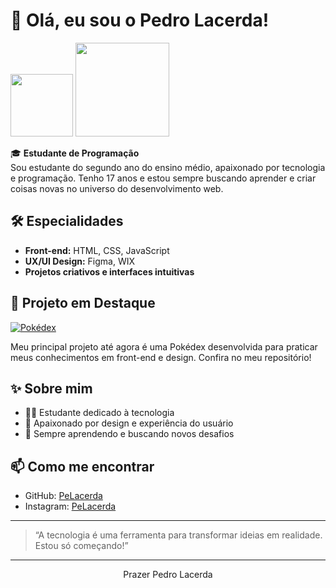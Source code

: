 # 👋 Olá, eu sou o Pedro Lacerda!

<img height="100px" src="https://github-readme-stats.vercel.app/api?username=PeLacerda&show_icons=true&theme=dark"/>
<img height="150px" src="https://github-readme-stats.vercel.app/api/top-langs/?username=PeLacerda&layout=compact&langs_count=16&theme=dark"/>

🎓 **Estudante de Programação**  
Sou estudante do segundo ano do ensino médio, apaixonado por tecnologia e programação. Tenho 17 anos e estou sempre buscando aprender e criar coisas novas no universo do desenvolvimento web.

## 🛠️ Especialidades

- **Front-end:** HTML, CSS, JavaScript  
- **UX/UI Design:** Figma, WIX  
- **Projetos criativos e interfaces intuitivas**

## 💼 Projeto em Destaque

[![Pokédex](https://img.shields.io/badge/Projeto-Pokédex-blue?style=flat-square&logo=pokemon)](https://github.com/PeLacerda/pokedex)

Meu principal projeto até agora é uma Pokédex desenvolvida para praticar meus conhecimentos em front-end e design. Confira no meu repositório!

## ✨ Sobre mim

- 🧑‍🎓 Estudante dedicado à tecnologia
- 🎨 Apaixonado por design e experiência do usuário
- 🌱 Sempre aprendendo e buscando novos desafios

## 📫 Como me encontrar

- GitHub: [PeLacerda](https://github.com/PeLacerda)
- Instagram: [PeLacerda](https://instagram.com/ilacerda__)

---

> “A tecnologia é uma ferramenta para transformar ideias em realidade. Estou só começando!”

---

<div align="center">
  Prazer Pedro Lacerda
</div>
